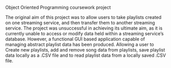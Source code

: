 Object Oriented Programming coursework project

The original aim of this project was to allow users to take playlists created on one streaming service, and then transfer them to another streaming service.
The project was unsuccessful in achieving its ultimate aim, as it is currently unable to access or modify data held within a streaming service’s database. 
  However, a functional GUI based application capable of managing abstract playlist data has been produced. 
  Allowing a user to Create new playlists, add and remove song data from playlists, 
  save playlist data locally as a .CSV file and to read playlist data from a locally saved .CSV file.

